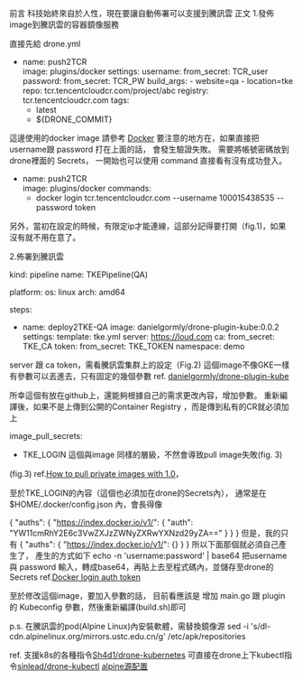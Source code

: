 前言
  科技始終來自於人性，現在要讓自動佈署可以支援到騰訊雲
正文
  1.發佈image到騰訊雲的容器鏡像服務

直接先給 drone.yml

- name: push2TCR  
  image: plugins/docker
  settings:
    username:
      from_secret: TCR_user
    password:
      from_secret: TCR_PW
    build_args:
      - website=qa
      - location=tke  
    repo: tcr.tencentcloudcr.com/project/abc
    registry: tcr.tencentcloudcr.com
    tags:
    - latest
    - ${DRONE_COMMIT}

這邊使用的docker image 請參考 [Docker](http://plugins.drone.io/drone-plugins/drone-docker/)
要注意的地方在，如果直接把username跟 password 打在上面的話，
會發生驗證失敗。
需要將帳號密碼放到drone裡面的 Secrets，
一開始也可以使用 command 直接看有沒有成功登入。

- name: push2TCR  
  image: plugins/docker
  commands:
    - docker login tcr.tencentcloudcr.com --username 100015438535 --password token

另外，當初在設定的時候，有限定ip才能連線，這部分記得要打開（fig.1)，如果沒有就不用在意了。

2.佈署到騰訊雲

kind: pipeline
name: TKEPipeline(QA)

platform:
  os: linux
  arch: amd64

steps:

- name: deploy2TKE-QA
  image: danielgormly/drone-plugin-kube:0.0.2
  settings:
    template: tke.yml
    server: https://loud.com
    ca:
      from_secret: TKE_CA
    token:
      from_secret:  TKE_TOKEN
    namespace: demo

server 跟  ca token，需看騰訊雲集群上的設定（Fig.2)
這個image不像GKE一樣有參數可以丟進去，只有固定的幾個參數
ref. [danielgormly/drone-plugin-kube](https://github.com/danielgormly/drone-plugin-kube)

所幸這個有放在github上，還能夠根據自己的需求更改內容，增加參數。
重新編譯後，如果不是上傳到公開的Container Registry ，而是傳到私有的CR就必須加上

image_pull_secrets:
- TKE_LOGIN
這個與image 同樣的層級，不然會導致pull image失敗(fig. 3)

(fig.3)
ref.[How to pull private images with 1.0](https://discourse.drone.io/t/how-to-pull-private-images-with-1-0/3155)，


至於TKE_LOGIN的內容（這個也必須加在drone的Secrets內），
通常是在 $HOME/.docker/config.json 內，會長得像

{
	"auths": {
		"https://index.docker.io/v1/": {
			"auth": "YW11cmRhY2E6c3VwZXJzZWNyZXRwYXNzd29yZA=="
		}
	}
}
但是，我的只有
{
	"auths": {
		"https://index.docker.io/v1/": {}
	}
}
所以下面那個就必須自己產生了，
產生的方式如下
echo -n 'username:password' | base64
把username與 password 輸入，轉成base64，再貼上去至程式碼內，並儲存至drone的Secrets
ref.[Docker login auth token](https://stackoverflow.com/questions/43441454/docker-login-auth-token)

至於修改這個image，要加入參數的話，
目前看應該是 增加 main.go 跟 plugin 的 Kubeconfig 參數，然後重新編譯(build.sh)即可


p.s. 在騰訊雲的pod(Alpine Linux)內安裝軟體，需替換鏡像源
sed -i 's/dl-cdn.alpinelinux.org/mirrors.ustc.edu.cn/g' /etc/apk/repositories

ref.
支援k8s的各種指令[Sh4d1/drone-kubernetes](https://github.com/Sh4d1/drone-kubernetes)
可直接在drone上下kubectl指令[sinlead/drone-kubectl](https://github.com/sinlead/drone-kubectl)
[alpine源配置](https://containerization-automation.readthedocs.io/zh_CN/latest/docker/advanced/[alpine]%E6%BA%90%E9%85%8D%E7%BD%AE/)
